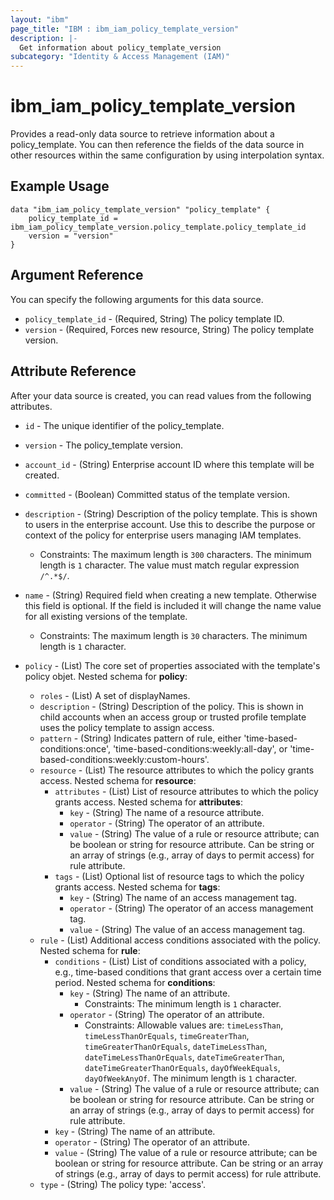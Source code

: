 ```yaml
---
layout: "ibm"
page_title: "IBM : ibm_iam_policy_template_version"
description: |-
  Get information about policy_template_version
subcategory: "Identity & Access Management (IAM)"
---
```


# ibm_iam_policy_template_version

Provides a read-only data source to retrieve information about a policy_template. You can then reference the fields of the data source in other resources within the same configuration by using interpolation syntax.

## Example Usage

```hcl
data "ibm_iam_policy_template_version" "policy_template" {
	policy_template_id = ibm_iam_policy_template_version.policy_template.policy_template_id
	version = "version"
}
```

## Argument Reference

You can specify the following arguments for this data source.

* `policy_template_id` - (Required, String) The policy template ID.
* `version` - (Required, Forces new resource, String) The policy template version.

## Attribute Reference

After your data source is created, you can read values from the following attributes.

* `id` - The unique identifier of the policy_template.
* `version` - The policy_template version.
* `account_id` - (String) Enterprise account ID where this template will be created.

* `committed` - (Boolean) Committed status of the template version.

* `description` - (String) Description of the policy template. This is shown to users in the enterprise account. Use this to describe the purpose or context of the policy for enterprise users managing IAM templates.
  * Constraints: The maximum length is `300` characters. The minimum length is `1` character. The value must match regular expression `/^.*$/`.

* `name` - (String) Required field when creating a new template. Otherwise this field is optional. If the field is included it will change the name value for all existing versions of the template.
  * Constraints: The maximum length is `30` characters. The minimum length is `1` character.

* `policy` - (List) The core set of properties associated with the template's policy objet.
Nested schema for **policy**:
	* `roles` - (List) A set of displayNames.
	* `description` - (String) Description of the policy. This is shown in child accounts when an access group or trusted profile template uses the policy template to assign access.
	* `pattern` - (String) Indicates pattern of rule, either 'time-based-conditions:once', 'time-based-conditions:weekly:all-day', or 'time-based-conditions:weekly:custom-hours'.
	* `resource` - (List) The resource attributes to which the policy grants access.
	Nested schema for **resource**:
		* `attributes` - (List) List of resource attributes to which the policy grants access.
		Nested schema for **attributes**:
			* `key` - (String) The name of a resource attribute.
			* `operator` - (String) The operator of an attribute.
			* `value` - (String) The value of a rule or resource attribute; can be boolean or string for resource attribute. Can be string or an array of strings (e.g., array of days to permit access) for rule attribute.
		* `tags` - (List) Optional list of resource tags to which the policy grants access.
		Nested schema for **tags**:
			* `key` - (String) The name of an access management tag.
			* `operator` - (String) The operator of an access management tag.
			* `value` - (String) The value of an access management tag.
	* `rule` - (List) Additional access conditions associated with the policy.
	Nested schema for **rule**:
		* `conditions` - (List) List of conditions associated with a policy, e.g., time-based conditions that grant access over a certain time period.
		Nested schema for **conditions**:
			* `key` - (String) The name of an attribute.
			  * Constraints: The minimum length is `1` character.
			* `operator` - (String) The operator of an attribute.
			  * Constraints: Allowable values are: `timeLessThan`, `timeLessThanOrEquals`, `timeGreaterThan`, `timeGreaterThanOrEquals`, `dateTimeLessThan`, `dateTimeLessThanOrEquals`, `dateTimeGreaterThan`, `dateTimeGreaterThanOrEquals`, `dayOfWeekEquals`, `dayOfWeekAnyOf`. The minimum length is `1` character.
			* `value` - (String) The value of a rule or resource attribute; can be boolean or string for resource attribute. Can be string or an array of strings (e.g., array of days to permit access) for rule attribute.
		* `key` - (String) The name of an attribute.
		* `operator` - (String) The operator of an attribute.
		* `value` - (String) The value of a rule or resource attribute; can be boolean or string for resource attribute. Can be string or an array of strings (e.g., array of days to permit access) for rule attribute.
	* `type` - (String) The policy type: 'access'.
